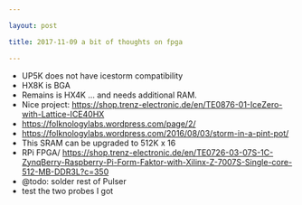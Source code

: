 ```yaml
---

layout: post

title: 2017-11-09 a bit of thoughts on fpga

---
```



-   UP5K does not have icestorm compatibility
-   HX8K is BGA
-   Remains is HX4K ... and needs additional RAM.
-   Nice project:
    https://shop.trenz-electronic.de/en/TE0876-01-IceZero-with-Lattice-ICE40HX
-   https://folknologylabs.wordpress.com/page/2/
-   https://folknologylabs.wordpress.com/2016/08/03/storm-in-a-pint-pot/
-   This SRAM can be upgraded to 512K x 16
-   RPi FPGA/
    https://shop.trenz-electronic.de/en/TE0726-03-07S-1C-ZynqBerry-Raspberry-Pi-Form-Faktor-with-Xilinx-Z-7007S-Single-core-512-MB-DDR3L?c=350
-   @todo: solder rest of Pulser
-   test the two probes I got

